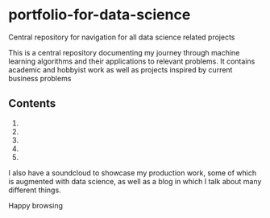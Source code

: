 # portfolio-for-data-science
Central repository for navigation for all data science related projects

This is a central repository documenting my journey through machine learning algorithms and their applications to relevant problems. It contains academic and hobbyist work as well as projects inspired by current business problems

## Contents
1.
2.
3.
4.
5.


I also have a soundcloud to showcase my production work, some of which is augmented with data science, as well as a blog in which I talk about many different things. 

Happy browsing
